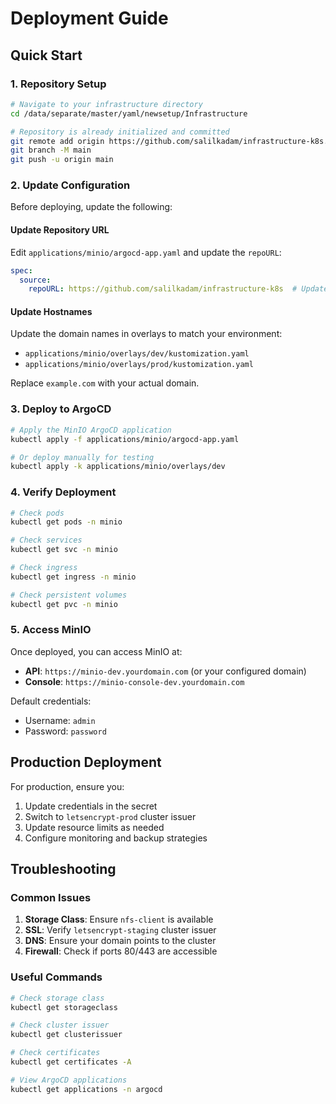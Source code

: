 # Deployment Guide

## Quick Start

### 1. Repository Setup
```bash
# Navigate to your infrastructure directory
cd /data/separate/master/yaml/newsetup/Infrastructure

# Repository is already initialized and committed
git remote add origin https://github.com/salilkadam/infrastructure-k8s.git
git branch -M main
git push -u origin main
```

### 2. Update Configuration

Before deploying, update the following:

#### Update Repository URL
Edit `applications/minio/argocd-app.yaml` and update the `repoURL`:
```yaml
spec:
  source:
    repoURL: https://github.com/salilkadam/infrastructure-k8s  # Update this
```

#### Update Hostnames
Update the domain names in overlays to match your environment:
- `applications/minio/overlays/dev/kustomization.yaml`
- `applications/minio/overlays/prod/kustomization.yaml`

Replace `example.com` with your actual domain.

### 3. Deploy to ArgoCD

```bash
# Apply the MinIO ArgoCD application
kubectl apply -f applications/minio/argocd-app.yaml

# Or deploy manually for testing
kubectl apply -k applications/minio/overlays/dev
```

### 4. Verify Deployment

```bash
# Check pods
kubectl get pods -n minio

# Check services
kubectl get svc -n minio

# Check ingress
kubectl get ingress -n minio

# Check persistent volumes
kubectl get pvc -n minio
```

### 5. Access MinIO

Once deployed, you can access MinIO at:
- **API**: `https://minio-dev.yourdomain.com` (or your configured domain)
- **Console**: `https://minio-console-dev.yourdomain.com`

Default credentials:
- Username: `admin`
- Password: `password`

## Production Deployment

For production, ensure you:
1. Update credentials in the secret
2. Switch to `letsencrypt-prod` cluster issuer
3. Update resource limits as needed
4. Configure monitoring and backup strategies

## Troubleshooting

### Common Issues
1. **Storage Class**: Ensure `nfs-client` is available
2. **SSL**: Verify `letsencrypt-staging` cluster issuer
3. **DNS**: Ensure your domain points to the cluster
4. **Firewall**: Check if ports 80/443 are accessible

### Useful Commands
```bash
# Check storage class
kubectl get storageclass

# Check cluster issuer
kubectl get clusterissuer

# Check certificates
kubectl get certificates -A

# View ArgoCD applications
kubectl get applications -n argocd
``` 